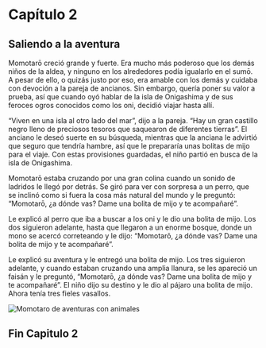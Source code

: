 # Capítulo 2
## Saliendo a la aventura

Momotarō creció grande y fuerte. Era mucho más poderoso que los demás niños de la 
aldea, y ninguno en los alrededores podía igualarlo en el sumō. A pesar de ello, o quizás 
justo por eso, era amable con los demás y cuidaba con devoción a la pareja de ancianos. 
Sin embargo, quería poner su valor a prueba, así que cuando oyó hablar de la isla de 
Onigashima y de sus feroces ogros conocidos como los oni, decidió viajar hasta allí.

“Viven en una isla al otro lado del mar”, dijo a la pareja. “Hay un gran castillo negro lleno de 
preciosos tesoros que saquearon de diferentes tierras”. El anciano le deseó suerte en su 
búsqueda, mientras que la anciana le advirtió que seguro que tendría hambre, así que le 
prepararía unas bolitas de mijo para el viaje. Con estas provisiones guardadas, el niño 
partió en busca de la isla de Onigashima.

Momotarō estaba cruzando por una gran colina cuando un sonido de ladridos le llegó 
por detrás. Se giró para ver con sorpresa a un perro, que se inclinó como si fuera la cosa 
más natural del mundo y le preguntó: “Momotarō, ¿a dónde vas? Dame una bolita de mijo y te 
acompañaré”.

Le explicó al perro que iba a buscar a los oni y le dio una bolita de mijo. Los dos siguieron 
adelante, hasta que llegaron a un enorme bosque, donde un mono se acercó correteando 
y le dijo: “Momotarō, ¿a dónde vas? Dame una bolita de mijo y te acompañaré”.

Le explicó su aventura y le entregó una bolita de mijo. Los tres siguieron adelante, y 
cuando estaban cruzando una amplia llanura, se les apareció un faisán y le preguntó,
“Momotarō, ¿a dónde vas? Dame una bolita de mijo y te acompañaré”. El niño dijo su 
destino y le dio al pájaro una bolita de mijo. Ahora tenía tres fieles vasallos.

![Momotaro de aventuras con animales](https://github.com/guille6499/TrabajoCuento/blob/main/Im%C3%A1genes/Mootaro-tapa.jpg)

## Fin Capitulo 2
